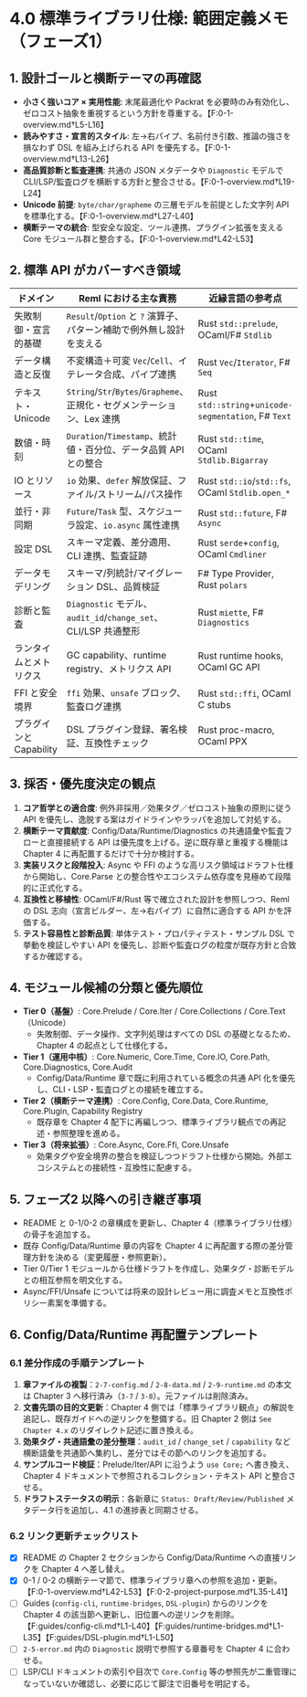 # 4.0 標準ライブラリ仕様: 範囲定義メモ（フェーズ1）

## 1. 設計ゴールと横断テーマの再確認
- **小さく強いコア × 実用性能**: 末尾最適化や Packrat を必要時のみ有効化し、ゼロコスト抽象を重視するという方針を尊重する。【F:0-1-overview.md†L5-L16】
- **読みやすさ・宣言的スタイル**: 左→右パイプ、名前付き引数、推論の強さを損なわず DSL を組み上げられる API を優先する。【F:0-1-overview.md†L13-L26】
- **高品質診断と監査連携**: 共通の JSON メタデータや `Diagnostic` モデルで CLI/LSP/監査ログを横断する方針と整合させる。【F:0-1-overview.md†L19-L24】
- **Unicode 前提**: `byte/char/grapheme` の三層モデルを前提とした文字列 API を標準化する。【F:0-1-overview.md†L27-L40】
- **横断テーマの統合**: 型安全な設定、ツール連携、プラグイン拡張を支える Core モジュール群と整合する。【F:0-1-overview.md†L42-L53】

## 2. 標準 API がカバーすべき領域
| ドメイン | Reml における主な責務 | 近縁言語の参考点 |
| --- | --- | --- |
| 失敗制御・宣言的基礎 | `Result`/`Option` と `?` 演算子、パターン補助で例外無し設計を支える | Rust `std::prelude`, OCaml/F# `Stdlib` |
| データ構造と反復 | 不変構造＋可変 `Vec`/`Cell`、イテレータ合成、パイプ連携 | Rust `Vec`/`Iterator`, F# `Seq` |
| テキスト・Unicode | `String`/`Str`/`Bytes`/`Grapheme`、正規化・セグメンテーション、Lex 連携 | Rust `std::string`+`unicode-segmentation`, F# `Text` |
| 数値・時刻 | `Duration`/`Timestamp`、統計値・百分位、データ品質 API との整合 | Rust `std::time`, OCaml `Stdlib.Bigarray` |
| IO とリソース | `io` 効果、`defer` 解放保証、ファイル/ストリーム/パス操作 | Rust `std::io`/`std::fs`, OCaml `Stdlib.open_*` |
| 並行・非同期 | `Future`/`Task` 型、スケジューラ設定、`io.async` 属性連携 | Rust `std::future`, F# `Async` |
| 設定 DSL | スキーマ定義、差分適用、CLI 連携、監査証跡 | Rust `serde`+`config`, OCaml `Cmdliner` |
| データモデリング | スキーマ/列統計/マイグレーション DSL、品質検証 | F# Type Provider, Rust `polars` |
| 診断と監査 | `Diagnostic` モデル、`audit_id`/`change_set`、CLI/LSP 共通整形 | Rust `miette`, F# `Diagnostics` |
| ランタイムとメトリクス | GC capability、runtime registry、メトリクス API | Rust runtime hooks, OCaml GC API |
| FFI と安全境界 | `ffi` 効果、`unsafe` ブロック、監査ログ連携 | Rust `std::ffi`, OCaml C stubs |
| プラグインと Capability | DSL プラグイン登録、署名検証、互換性チェック | Rust proc-macro, OCaml PPX |

## 3. 採否・優先度決定の観点
1. **コア哲学との適合度**: 例外非採用／効果タグ／ゼロコスト抽象の原則に従う API を優先し、逸脱する案はガイドラインやラッパを追加して対処する。
2. **横断テーマ貢献度**: Config/Data/Runtime/Diagnostics の共通語彙や監査フローと直接接続する API は優先度を上げる。逆に既存章と重複する機能は Chapter 4 に再配置するだけで十分か検討する。
3. **実装リスクと段階投入**: Async や FFI のような高リスク領域はドラフト仕様から開始し、Core.Parse との整合性やエコシステム依存度を見極めて段階的に正式化する。
4. **互換性と移植性**: OCaml/F#/Rust 等で確立された設計を参照しつつ、Reml の DSL 志向（宣言ビルダー、左→右パイプ）に自然に適合する API かを評価する。
5. **テスト容易性と診断品質**: 単体テスト・プロパティテスト・サンプル DSL で挙動を検証しやすい API を優先し、診断や監査ログの粒度が既存方針と合致するか確認する。

## 4. モジュール候補の分類と優先順位
- **Tier 0（基盤）**: Core.Prelude / Core.Iter / Core.Collections / Core.Text（Unicode）
  - 失敗制御、データ操作、文字列処理はすべての DSL の基礎となるため、Chapter 4 の起点として仕様化する。
- **Tier 1（運用中核）**: Core.Numeric, Core.Time, Core.IO, Core.Path, Core.Diagnostics, Core.Audit
  - Config/Data/Runtime 章で既に利用されている概念の共通 API 化を優先し、CLI・LSP・監査ログとの接続を確立する。
- **Tier 2（横断テーマ連携）**: Core.Config, Core.Data, Core.Runtime, Core.Plugin, Capability Registry
  - 既存章を Chapter 4 配下に再編しつつ、標準ライブラリ観点での再記述・参照整理を進める。
- **Tier 3（将来拡張）**: Core.Async, Core.Ffi, Core.Unsafe
  - 効果タグや安全境界の整合を検証しつつドラフト仕様から開始。外部エコシステムとの接続性・互換性に配慮する。

## 5. フェーズ2 以降への引き継ぎ事項
- README と 0-1/0-2 の章構成を更新し、Chapter 4（標準ライブラリ仕様）の骨子を追加する。
- 既存 Config/Data/Runtime 章の内容を Chapter 4 に再配置する際の差分管理方針を決める（変更履歴・参照更新）。
- Tier 0/Tier 1 モジュールから仕様ドラフトを作成し、効果タグ・診断モデルとの相互参照を明文化する。
- Async/FFI/Unsafe については将来の設計レビュー用に調査メモと互換性ポリシー素案を準備する。

## 6. Config/Data/Runtime 再配置テンプレート

### 6.1 差分作成の手順テンプレート

1. **章ファイルの複製**：`2-7-config.md` / `2-8-data.md` / `2-9-runtime.md` の本文は Chapter 3 へ移行済み（`3-7` / `3-8`）。元ファイルは削除済み。
2. **文書先頭の目的文更新**：Chapter 4 側では「標準ライブラリ観点」の解説を追記し、既存ガイドへの逆リンクを整備する。旧 Chapter 2 側は `See Chapter 4.x` のリダイレクト記述に置き換える。
3. **効果タグ・共通語彙の差分整理**：`audit_id` / `change_set` / `capability` など横断語彙を共通節へ集約し、差分ではその節へのリンクを追加する。
4. **サンプルコード検証**：Prelude/Iter/API に沿うよう `use Core;` へ書き換え、Chapter 4 ドキュメントで参照されるコレクション・テキスト API と整合させる。
5. **ドラフトステータスの明示**：各新章に `Status: Draft/Review/Published` メタデータ行を追加し、4.1 の進捗表と同期させる。

### 6.2 リンク更新チェックリスト

- [x] README の Chapter 2 セクションから Config/Data/Runtime への直接リンクを Chapter 4 へ差し替え。
- [x] 0-1 / 0-2 の横断テーマ節で、標準ライブラリ章への参照を追加・更新。【F:0-1-overview.md†L42-L53】【F:0-2-project-purpose.md†L35-L41】
- [ ] Guides (`config-cli`, `runtime-bridges`, `DSL-plugin`) からのリンクを Chapter 4 の該当節へ更新し、旧位置への逆リンクを削除。【F:guides/config-cli.md†L1-L40】【F:guides/runtime-bridges.md†L1-L35】【F:guides/DSL-plugin.md†L1-L50】
- [ ] `2-5-error.md` 内の `Diagnostic` 説明で参照する章番号を Chapter 4 に合わせる。
- [ ] LSP/CLI ドキュメントの索引や目次で `Core.Config` 等の参照先が二重管理になっていないか確認し、必要に応じて脚注で旧番号を明記する。
